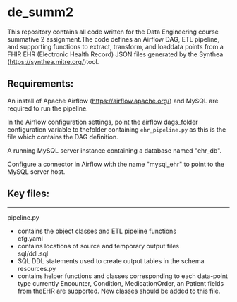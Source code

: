 # de_summ2

This repository contains all code written for the Data Engineering course summative 2 assignment.The code defines an Airflow DAG, ETL pipeline, and supporting functions to extract, transform, and loaddata points from a FHIR EHR (Electronic Health Record) JSON files generated by the Synthea (https://synthea.mitre.org/)tool.

## Requirements:

An install of Apache Airflow (https://airflow.apache.org/) and MySQL are required to run the pipeline.

In the Airflow configuration settings, point the airflow dags_folder configuration variable to thefolder containing `ehr_pipeline.py` as this is the file which contains the DAG definition.

A running MySQL server instance containing a database named "ehr_db".

Configure a connector in Airflow with the name "mysql_ehr" to point to the MySQL server host.

## Key files:
----

pipeline.py  
 - contains the object classes and ETL pipeline functions  
cfg.yaml  
 - contains locations of source and temporary output files  
sql/ddl.sql  
 - SQL DDL statements used to create output tables in the schema  
resources.py  
 - contains helper functions and classes corresponding to each data-point type currently Encounter, Condition, MedicationOrder, an Patient fields from theEHR are supported. New classes should be added to this file.  
